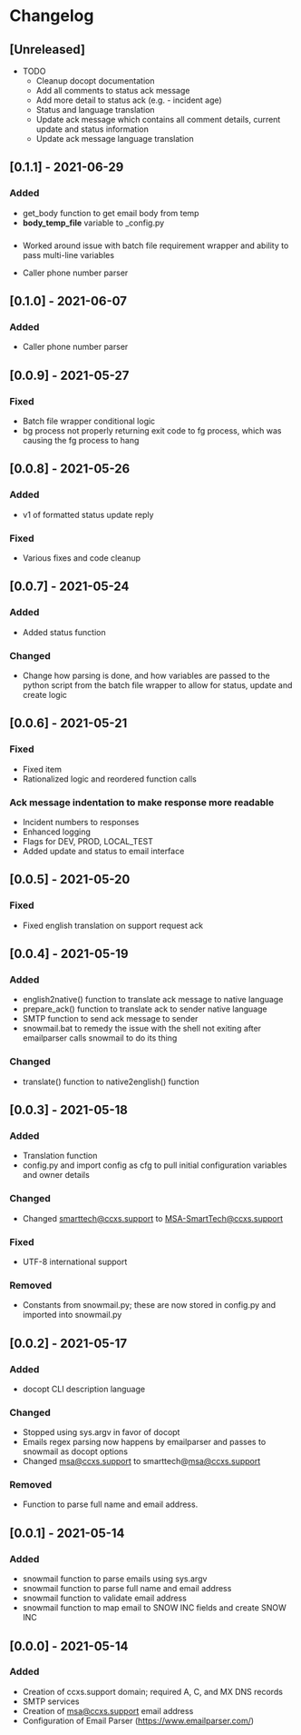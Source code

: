 # Changelog

## [Unreleased]

- TODO
  - Cleanup docopt documentation
  - Add all comments to status ack message
  - Add more detail to status ack (e.g. - incident age)
  - Status and language translation
  - Update ack message which contains all comment details, current update and status information
  - Update ack message language translation

## [0.1.1] - 2021-06-29

### Added

- get_body function to get email body from temp
- __body_temp_file__ variable to _config.py

###

- Worked around issue with batch file requirement wrapper and ability to pass multi-line variables

- Caller phone number parser

## [0.1.0] - 2021-06-07

### Added

- Caller phone number parser

## [0.0.9] - 2021-05-27

### Fixed

- Batch file wrapper conditional logic
- bg process not properly returning exit code to fg process, which was causing the fg process to hang

## [0.0.8] - 2021-05-26

### Added

- v1 of formatted status update reply

### Fixed

- Various fixes and code cleanup

## [0.0.7] - 2021-05-24

### Added

- Added status function

### Changed

- Change how parsing is done, and how variables are passed to the python script from the batch file wrapper to allow for status, update and create logic

## [0.0.6] - 2021-05-21

### Fixed

- Fixed item
- Rationalized logic and reordered function calls

### Ack message indentation to make response more readable

- Incident numbers to responses
- Enhanced logging
- Flags for DEV, PROD, LOCAL_TEST
- Added update and status to email interface

## [0.0.5] - 2021-05-20

### Fixed

- Fixed english translation on support request ack

## [0.0.4] - 2021-05-19

### Added

- english2native() function to translate ack message to native language
- prepare_ack() function to translate ack to sender native language
- SMTP function to send ack message to sender
- snowmail.bat to remedy the issue with the shell not exiting after emailparser calls snowmail to do its thing

### Changed

- translate() function to native2english() function

## [0.0.3] - 2021-05-18

### Added

- Translation function
- config.py and import config as cfg to pull initial configuration variables and owner details

### Changed

- Changed smarttech@ccxs.support to MSA-SmartTech@ccxs.support

### Fixed

- UTF-8 international support

### Removed

- Constants from snowmail.py; these are now stored in config.py and imported into snowmail.py

## [0.0.2] - 2021-05-17

### Added

- docopt CLI description language

### Changed

- Stopped using sys.argv in favor of docopt
- Emails regex parsing now happens by emailparser and passes to snowmail as docopt options
- Changed msa@ccxs.support to smarttech@msa@ccxs.support

### Removed

- Function to parse full name and email address.

## [0.0.1] - 2021-05-14

### Added

- snowmail function to parse emails using sys.argv
- snowmail function to parse full name and email address
- snowmail function to validate email address
- snowmail function to map email to SNOW INC fields and create SNOW INC

## [0.0.0] - 2021-05-14

### Added

- Creation of ccxs.support domain; required A, C, and MX DNS records
- SMTP services
- Creation of msa@ccxs.support email address
- Configuration of Email Parser (https://www.emailparser.com/)